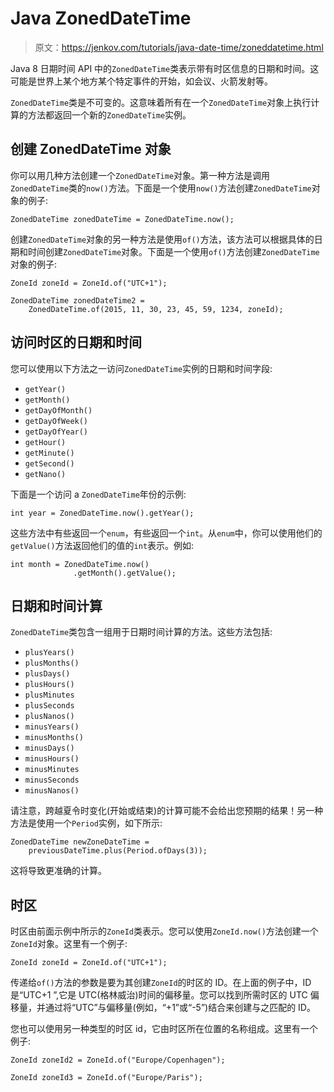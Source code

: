 # Java ZonedDateTime

> 原文：<https://jenkov.com/tutorials/java-date-time/zoneddatetime.html>

Java 8 日期时间 API 中的`ZonedDateTime`类表示带有时区信息的日期和时间。这可能是世界上某个地方某个特定事件的开始，如会议、火箭发射等。

`ZonedDateTime`类是不可变的。这意味着所有在一个`ZonedDateTime`对象上执行计算的方法都返回一个新的`ZonedDateTime`实例。

## 创建 ZonedDateTime 对象

你可以用几种方法创建一个`ZonedDateTime`对象。第一种方法是调用`ZonedDateTime`类的`now()`方法。下面是一个使用`now()`方法创建`ZonedDateTime`对象的例子:

```
ZonedDateTime zonedDateTime = ZonedDateTime.now();

```

创建`ZonedDateTime`对象的另一种方法是使用`of()`方法，该方法可以根据具体的日期和时间创建`ZonedDateTime`对象。下面是一个使用`of()`方法创建`ZonedDateTime`对象的例子:

```
ZoneId zoneId = ZoneId.of("UTC+1");

ZonedDateTime zonedDateTime2 =
    ZonedDateTime.of(2015, 11, 30, 23, 45, 59, 1234, zoneId);

```

## 访问时区的日期和时间

您可以使用以下方法之一访问`ZonedDateTime`实例的日期和时间字段:

*   `getYear()`
*   `getMonth()`
*   `getDayOfMonth()`
*   `getDayOfWeek()`
*   `getDayOfYear()`
*   `getHour()`
*   `getMinute()`
*   `getSecond()`
*   `getNano()`

下面是一个访问 a `ZonedDateTime`年份的示例:

```
int year = ZonedDateTime.now().getYear();

```

这些方法中有些返回一个`enum`，有些返回一个`int`。从`enum`中，你可以使用他们的`getValue()`方法返回他们的值的`int`表示。例如:

```
int month = ZonedDateTime.now()
              .getMonth().getValue();

```

## 日期和时间计算

`ZonedDateTime`类包含一组用于日期时间计算的方法。这些方法包括:

*   `plusYears()`
*   `plusMonths()`
*   `plusDays()`
*   `plusHours()`
*   `plusMinutes`
*   `plusSeconds`
*   `plusNanos()`
*   `minusYears()`
*   `minusMonths()`
*   `minusDays()`
*   `minusHours()`
*   `minusMinutes`
*   `minusSeconds`
*   `minusNanos()`

请注意，跨越夏令时变化(开始或结束)的计算可能不会给出您预期的结果！另一种方法是使用一个`Period`实例，如下所示:

```
ZonedDateTime newZoneDateTime =
    previousDateTime.plus(Period.ofDays(3));

```

这将导致更准确的计算。

## 时区

时区由前面示例中所示的`ZoneId`类表示。您可以使用`ZoneId.now()`方法创建一个`ZoneId`对象。这里有一个例子:

```
ZoneId zoneId = ZoneId.of("UTC+1");

```

传递给`of()`方法的参数是要为其创建`ZoneId`的时区的 ID。在上面的例子中，ID 是“UTC+1 ”,它是 UTC(格林威治)时间的偏移量。您可以找到所需时区的 UTC 偏移量，并通过将“UTC”与偏移量(例如，“+1”或“-5”)结合来创建与之匹配的 ID。

您也可以使用另一种类型的时区 id，它由时区所在位置的名称组成。这里有一个例子:

```
ZoneId zoneId2 = ZoneId.of("Europe/Copenhagen");

ZoneId zoneId3 = ZoneId.of("Europe/Paris");

```